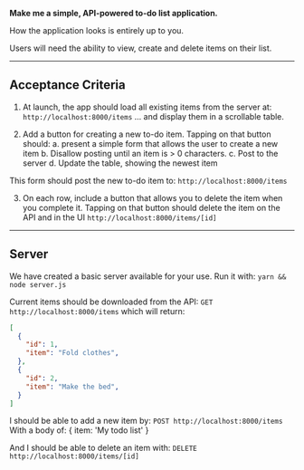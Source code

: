 **Make me a simple, API-powered to-do list application.**

How the application looks is entirely up to you.

Users will need the ability to view, create and delete items on their list.

---

## Acceptance Criteria

1. At launch, the app should load all existing items from the server at:
`http://localhost:8000/items`
... and display them in a scrollable table.

2. Add a button for creating a new to-do item.
Tapping on that button should:
  a. present a simple form that allows the user to create a new item
  b. Disallow posting until an item is > 0 characters.
  c. Post to the server
  d. Update the table, showing the newest item

This form should post the new to-do item to:
`http://localhost:8000/items`

3. On each row, include a button that allows you to delete the item when you complete it.
Tapping on that button should delete the item on the API and in the UI
`http://localhost:8000/items/[id]`


---
## Server

We have created a basic server available for your use. Run it with:
`yarn && node server.js`

Current items should be downloaded from the API:
`GET http://localhost:8000/items`
which will return:

```json
[
  {
    "id": 1,
    "item": "Fold clothes",
  },
  {
    "id": 2,
    "item": "Make the bed",
  }
]
```

I should be able to add a new item by:
`POST http://localhost:8000/items`
With a body of:
{ item: 'My todo list' }

And I should be able to delete an item with:
`DELETE http://localhost:8000/items/[id]`